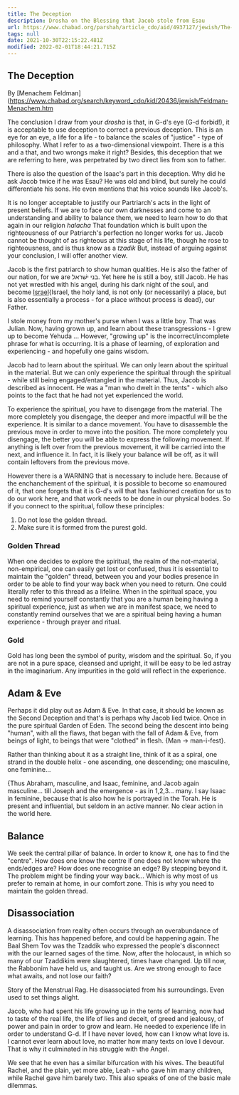 ```yaml
---
title: The Deception
description: Drosha on the Blessing that Jacob stole from Esau
url: https://www.chabad.org/parshah/article_cdo/aid/4937127/jewish/The-Deception.htm
tags: null
date: 2021-10-30T22:15:22.481Z
modified: 2022-02-01T18:44:21.715Z
---
```


## The Deception

By [Menachem Feldman](https://www.chabad.org/search/keyword_cdo/kid/20436/jewish/Feldman-Menachem.htm

The conclusion I draw from your _drosha_ is that, in G-d's eye (G-d forbid!), it is acceptable to use deception to correct a previous deception. This is an eye for an eye, a life for a life - to balance the scales of "justice" - type of philosophy.
What I refer to as a two-dimensional viewpoint. There is a this and a that, and two wrongs make it right? Besides, this deception that we are referring to here, was perpetrated by two direct lies from son to father.

There is also the question of the Isaac's part in this deception. Why did he ask Jacob twice if he was Esau? He was old and blind, but surely he could differentiate his sons. He even mentions that his voice sounds like Jacob's.

It is no longer acceptable to justify our Partriarch's acts in the light of present beliefs. If we are to face our own darknesses and come to an understanding and ability to balance them, we need to learn how to do that again in our religion _halacha_ That foundation which is built upon the righteousness of our Patriarch's perfection no longer works for us. Jacob cannot be thought of as righteous at this stage of his life, though he rose to righteousness, and is thus know as a _tzadik_ But, instead of arguing against your conclusion, I will offer another view.

Jacob is the first patriarch to show human qualities. He is also the father of our nation, for we are בני ישׁראל. Yet here he is still a boy, still Jacob. He has not yet wrestled with his angel, during his dark night of the soul, and become [Israel](israel.html){Israel, the holy land, is not only (or necessarily) a place, but is also essentially a process - for a place without process is dead}, our Father.

I stole money from my mother's purse when I was a little boy. That was Julian. Now, having grown up, and learn about these transgressions - I grew up to become Yehuda ... However, "growing up" is the incorrect/incomplete phrase for what is occurring. It is a phase of learning, of exploration and experiencing - and hopefully one gains wisdom.

Jacob had to learn about the spiritual. We can only learn about the spiritual in the material. But we can only experience the spiritual through the spiritual - while still being engaged/entangled in the material. Thus, Jacob is described as innocent. He was a "man who dwelt in the tents" - which also points to the fact that he had not yet experienced the world.

To experience the spiritual, you have to disengage from the material. The more completely you disengage, the deeper and more impactful will be the experience. It is similar to a dance movement. You have to disassemble the previous move in order to move into the position. The more completely you disengage, the better you will be able to express the following movement. If anything is left over from the previous movement, it will be carried into the next, and influence it. In fact, it is likely your balance will be off, as it will contain leftovers from the previous move.

However there is a WARNING that is necessary to include here. Because of the enchanchement of the spiritual, it is possible to become so enamoured of it, that one forgets that it is G-d's will that has fashioned creation for us to do our work here, and that work needs to be done in our physical bodes. So if you connect to the spiritual, follow these principles:

1. Do not lose the golden thread.
2. Make sure it is formed from the purest gold.

### Golden Thread

When one decides to explore the spiritual, the realm of the not-material, non-empirical, one can easily get lost or confused, thus it is essential to maintain the "golden" thread, between you and your bodies presence in order to be able to find your way back when you need to return. One could literally refer to this thread as a lifeline. When in the spiritual space, you need to remind yourself constantly that you are a human being having a spiritual experience, just as when we are in manifest space, we need to constantly remind ourselves that we are a spiritual being having a human experience - through prayer and ritual.

### Gold

Gold has long been the symbol of purity, wisdom and the spiritual. So, if you are not in a pure space, cleansed and upright, it will be easy to be led astray in the imaginarium. Any impurities in the gold will reflect in the experience.

## Adam & Eve

Perhaps it did play out as Adam & Eve. In that case, it should be known as the Second Deception and that's is perhaps why Jacob lied twice. Once in the pure spiritual Garden of Eden. The second being the descent into being "human", with all the flaws, that began with the fall of Adam & Eve, from beings of light, to beings that were "clothed" in flesh. {Man -> man-i-fest}.

Rather than thinking about it as a straight line, think of it as a spiral, one strand in the double helix - one ascending, one descending; one masculine, one feminine...

{Thus Abraham, masculine, and Isaac, feminine, and Jacob again masculine... till Joseph and the emergence - as in 1,2,3... many.
I say Isaac in feminine, because that is also how he is portrayed in the Torah. He is present and influential, but seldom in an active manner. No clear action in the world here.

## Balance

We seek the central pillar of balance. In order to know it, one has to find the "centre". How does one know the centre if one does not know where the ends/edges are? How does one recognise an edge? By stepping beyond it. The problem might be finding your way back... Which is why most of us prefer to remain at home, in our comfort zone. This is why you need to maintain the golden thread.

## Disassociation

A disassociation from reality often occurs through an overabundance of learning. This has happened before, and could be happening again. The Baal Shem Tov was the Tzaddik who expressed the people's disconnect with the our learned sages of the time. Now, after the holocaust, in which so many of our Tzaddikim were slaughtered, times have changed. Up till now, the Rabbonim have held us, and taught us. Are we strong enough to face what awaits, and not lose our faith?

Story of the Menstrual Rag. He disassociated from his surroundings. Even used to set things alight.

Jacob, who had spent his life growing up in the tents of learning, now had to taste of the real life, the life of lies and deceit, of greed and jealousy, of power and pain in order to grow and learn. He needed to experience life in order to understand G-d. If I have never loved, how can I know what love is. I cannot ever learn about love, no matter how many texts on love I devour. That is why it culminated in his struggle with the Angel.

We see that he even has a similar bifurcation with his wives. The beautiful Rachel, and the plain, yet more able, Leah - who gave him many children, while Rachel gave him barely two. This also speaks of one of the basic male dilemmas.
